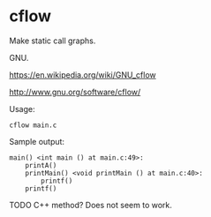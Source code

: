 # cflow

Make static call graphs.

GNU.

<https://en.wikipedia.org/wiki/GNU_cflow>

<http://www.gnu.org/software/cflow/>

Usage:

    cflow main.c

Sample output:

    main() <int main () at main.c:49>:
        printA()
        printMain() <void printMain () at main.c:40>:
            printf()
        printf()

TODO C++ method? Does not seem to work.
